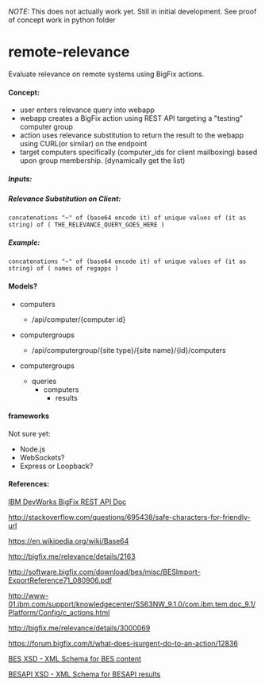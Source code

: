 *NOTE:* This does not actually work yet. Still in initial development. See proof of concept work in python folder

# remote-relevance
Evaluate relevance on remote systems using BigFix actions.

#### Concept:

- user enters relevance query into webapp
- webapp creates a BigFix action using REST API targeting a "testing" computer group
- action uses relevance substitution to return the result to the webapp using CURL(or similar) on the endpoint
- target computers specifically (computer_ids for client mailboxing) based upon group membership. (dynamically get the list)

##### Inputs:

##### Relevance Substitution on Client:

    concatenations "~" of (base64 encode it) of unique values of (it as string) of ( THE_RELEVANCE_QUERY_GOES_HERE )
    
##### Example:

    concatenations "~" of (base64 encode it) of unique values of (it as string) of ( names of regapps )

#### Models?

- computers
  - /api/computer/{computer id}
- computergroups
  - /api/computergroup/{site type}/{site name}/{id}/computers

- computergroups
  - queries
    - computers
      - results

#### frameworks

Not sure yet: 
- Node.js
- WebSockets?
- Express or Loopback?

#### References:

[ IBM DevWorks BigFix REST API Doc ](https://www.ibm.com/developerworks/community/wikis/home?lang=en#!/wiki/Tivoli+Endpoint+Manager/page/REST+API)

http://stackoverflow.com/questions/695438/safe-characters-for-friendly-url

https://en.wikipedia.org/wiki/Base64

http://bigfix.me/relevance/details/2163

http://software.bigfix.com/download/bes/misc/BESImport-ExportReference71_080906.pdf

http://www-01.ibm.com/support/knowledgecenter/SS63NW_9.1.0/com.ibm.tem.doc_9.1/Platform/Config/c_actions.html

http://bigfix.me/relevance/details/3000069

https://forum.bigfix.com/t/what-does-isurgent-do-to-an-action/12836

[BES XSD - XML Schema for BES content](https://www.ibm.com/developerworks/community/wikis/home?lang=en#!/wiki/Tivoli%20Endpoint%20Manager/page/BES.xsd)

[BESAPI XSD - XML Schema for BESAPI results](https://www.ibm.com/developerworks/community/wikis/home?lang=en#!/wiki/Tivoli%20Endpoint%20Manager/page/BESAPI.xsd)

